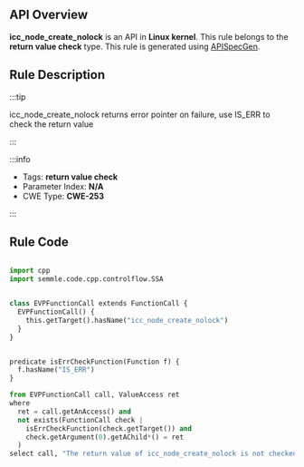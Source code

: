---
---


## API Overview
**icc_node_create_nolock** is an API in **Linux kernel**. This rule belongs to the **return value check** type. This rule is generated using [APISpecGen](../../tools/APISpecGen).
## Rule Description

:::tip

icc_node_create_nolock returns error pointer on failure, use IS_ERR to check the return value

:::

:::info

- Tags: **return value check**
- Parameter Index: **N/A**
- CWE Type: **CWE-253**

:::

## Rule Code
```python

import cpp
import semmle.code.cpp.controlflow.SSA


class EVPFunctionCall extends FunctionCall {
  EVPFunctionCall() {
    this.getTarget().hasName("icc_node_create_nolock")
  }
}


predicate isErrCheckFunction(Function f) {
  f.hasName("IS_ERR") 
}

from EVPFunctionCall call, ValueAccess ret
where
  ret = call.getAnAccess() and
  not exists(FunctionCall check |
    isErrCheckFunction(check.getTarget()) and
    check.getArgument(0).getAChild*() = ret
  )
select call, "The return value of icc_node_create_nolock is not checked with IS_ERR."
    
```